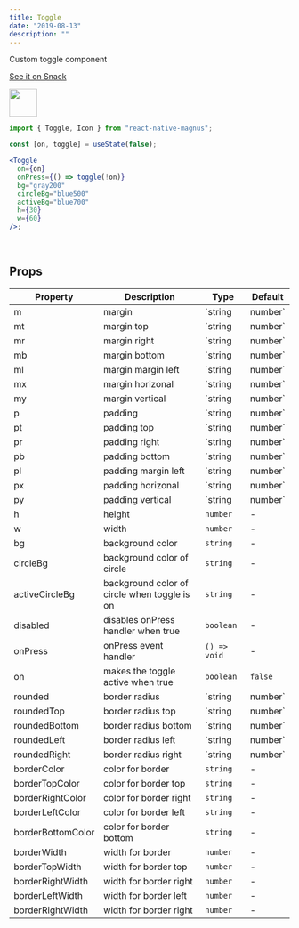 ```yaml
---
title: Toggle
date: "2019-08-13"
description: ""
---
```


Custom toggle component

<a href="https://snack.expo.io/@pawankumar2901/magnus---toggle---example-1" target="_blank">See it on Snack</a>

<img src="/images/docs/toggle/1.gif"  style="height: 50px; width: auto;" />

```jsx
import { Toggle, Icon } from "react-native-magnus";

const [on, toggle] = useState(false);

<Toggle
  on={on}
  onPress={() => toggle(!on)}
  bg="gray200"
  circleBg="blue500"
  activeBg="blue700"
  h={30}
  w={60}
/>;
```

<br />

## Props

| Property          | Description                                  | Type              | Default |
| ----------------- | -------------------------------------------- | ----------------- | ------- |
| m                 | margin                                       | `string | number` | -       |
| mt                | margin top                                   | `string | number` | -       |
| mr                | margin right                                 | `string | number` | -       |
| mb                | margin bottom                                | `string | number` | -       |
| ml                | margin margin left                           | `string | number` | -       |
| mx                | margin horizonal                             | `string | number` | -       |
| my                | margin vertical                              | `string | number` | -       |
| p                 | padding                                      | `string | number` | -       |
| pt                | padding top                                  | `string | number` | -       |
| pr                | padding right                                | `string | number` | -       |
| pb                | padding bottom                               | `string | number` | -       |
| pl                | padding margin left                          | `string | number` | -       |
| px                | padding horizonal                            | `string | number` | -       |
| py                | padding vertical                             | `string | number` | -       |
| h                 | height                                       | `number`          | -       |
| w                 | width                                        | `number`          | -       |
| bg                | background color                             | `string`          | -       |
| circleBg          | background color of circle                   | `string`          | -       |
| activeCircleBg    | background color of circle when toggle is on | `string`          | -       |
| disabled          | disables onPress handler when true           | `boolean`         | -       |
| onPress           | onPress event handler                        | `() => void`      | -       |
| on                | makes the toggle active when true            | `boolean`         | `false` |
| rounded           | border radius                                | `string | number` | `none`  |
| roundedTop        | border radius top                            | `string | number` | `none`  |
| roundedBottom     | border radius bottom                         | `string | number` | `none`  |
| roundedLeft       | border radius left                           | `string | number` | `none`  |
| roundedRight      | border radius right                          | `string | number` | `none`  |
| borderColor       | color for border                             | `string`          | -       |
| borderTopColor    | color for border top                         | `string`          | -       |
| borderRightColor  | color for border right                       | `string`          | -       |
| borderLeftColor   | color for border left                        | `string`          | -       |
| borderBottomColor | color for border bottom                      | `string`          | -       |
| borderWidth       | width for border                             | `number`          | -       |
| borderTopWidth    | width for border top                         | `number`          | -       |
| borderRightWidth  | width for border right                       | `number`          | -       |
| borderLeftWidth   | width for border left                        | `number`          | -       |
| borderRightWidth  | width for border right                       | `number`          | -       |
